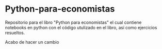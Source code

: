 # Python-para-economistas
Repositorio para el libro "Python para economistas" el cual contiene notebooks en python con el código utulizado en el libro, así como ejercicios resueltos. 


Acabo de hacer un cambio 
